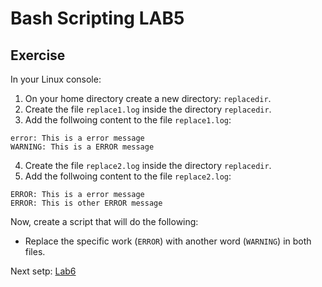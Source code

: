 # Bash Scripting LAB5

## Exercise

In your Linux console:
1. On your home directory create a new directory: `replacedir`.
2. Create the file `replace1.log` inside the directory `replacedir`.
3. Add the follwoing content to the file `replace1.log`:
```console
error: This is a error message
WARNING: This is a ERROR message
```
4. Create the file `replace2.log` inside the directory `replacedir`.
5. Add the follwoing content to the file `replace2.log`:
```console
ERROR: This is a error message
ERROR: This is other ERROR message
```

Now, create a script that will do the following:
- Replace the specific work (`ERROR`) with another word (`WARNING`) in both files.


Next setp: [Lab6](lab6.md)
